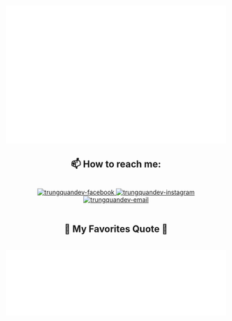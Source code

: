 <!-- Trungquandev -->
<a href="#" target="_blank">
  <img src="svg/trungquandev.svg" width="1200" alt="iamduy" />
</a>





<br>
<h2 align="center">📫 How to reach me:</h2>
<br>
<!-- https://icons8.com -->
<div align="center">
 
  <a href="https://facebook.com/duyhocit" target="blank">
    <img src="https://img.icons8.com/bubbles/100/000000/facebook-new.png" alt="trungquandev-facebook" />
  </a>
 
  <a href="https://instagram.com/duy_hocit" target="blank">
    <img src="https://img.icons8.com/bubbles/100/000000/instagram.png" alt="trungquandev-instagram" />
  </a>
  <a href="mailto:tvduy2807@gmail.com" target="top">
    <img src="https://img.icons8.com/bubbles/100/000000/apple-mail.png" alt="trungquandev-email" />
  </a>
</div>
<br>
<h2 align="center">📑 My Favorites Quote 📑</h2>
<br>
<a href="#" target="_blank">
  <img src="svg/trungquandev-quotes.svg" width="846" height="150" alt="iamduy-official" />
</a>

